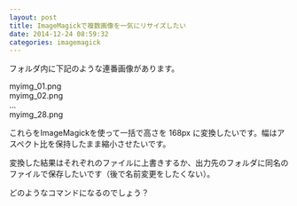 ```yaml
---
layout: post
title: ImageMagickで複数画像を一気にリサイズしたい
date: 2014-12-24 08:59:32
categories: imagemagick
---
```

<!-- {% raw %} -->
<p>フォルダ内に下記のような連番画像があります。</p>

<p>myimg_01.png<br>
myimg_02.png<br>
...<br>
myimg_28.png  </p>

<p>これらをImageMagickを使って一括で高さを 168px に変換したいです。幅はアスペクト比を保持したまま縮小させたいです。</p>

<p>変換した結果はそれぞれのファイルに上書きするか、出力先のフォルダに同名のファイルで保存したいです（後で名前変更をしたくない）。</p>

<p>どのようなコマンドになるのでしょう？</p>
<!-- {% endraw %} -->
